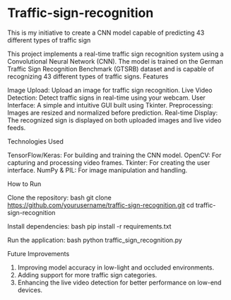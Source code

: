 # Traffic-sign-recognition
This is my initiative to create a CNN model capable of predicting 43 different types of traffic sign

This project implements a real-time traffic sign recognition system using a Convolutional Neural Network (CNN). The model is trained on the German Traffic Sign Recognition Benchmark (GTSRB) dataset and is capable of recognizing 43 different types of traffic signs.
Features

  Image Upload: Upload an image for traffic sign recognition.
  Live Video Detection: Detect traffic signs in real-time using your webcam.
  User Interface: A simple and intuitive GUI built using Tkinter.
  Preprocessing: Images are resized and normalized before prediction.
  Real-time Display: The recognized sign is displayed on both uploaded images and live video feeds.

Technologies Used

  TensorFlow/Keras: For building and training the CNN model.
  OpenCV: For capturing and processing video frames.
  Tkinter: For creating the user interface.
  NumPy & PIL: For image manipulation and handling.

How to Run

Clone the repository:
bash
git clone https://github.com/yourusername/traffic-sign-recognition.git
cd traffic-sign-recognition

Install dependencies:
bash
pip install -r requirements.txt

Run the application:
bash
python traffic_sign_recognition.py


Future Improvements

 1. Improving model accuracy in low-light and occluded environments.
 2. Adding support for more traffic sign categories.
 3. Enhancing the live video detection for better performance on low-end devices.
